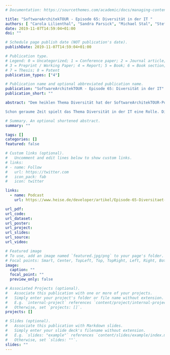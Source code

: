 ```yaml
---
# Documentation: https://sourcethemes.com/academic/docs/managing-content/

title: "SoftwareArchitekTOUR - Episode 65: Diversität in der IT "
authors: [ "Carola Lilienthal", "Sandra Parsick", "Michael Stal", "Stefan Tilkov"]
date: 2019-11-07T14:59:04+01:00
doi: ""

# Schedule page publish date (NOT publication's date).
publishDate: 2019-11-07T14:59:04+01:00

# Publication type.
# Legend: 0 = Uncategorized; 1 = Conference paper; 2 = Journal article;
# 3 = Preprint / Working Paper; 4 = Report; 5 = Book; 6 = Book section;
# 7 = Thesis; 8 = Patent
publication_types: ["4"]

# Publication name and optional abbreviated publication name.
publication: "SoftwareArchitekTOUR - Episode 65: Diversität in der IT"
publication_short: ""

abstract: "Dem heiklen Thema Diversität hat der SoftwareArchitekTOUR-Podcast eine eigene Episode gewidmet. Es geht um Initiativen und Erfahrungen.\n

Schon geraume Zeit spielt das Thema Diversität in der IT eine Rolle. Die Tendenz geht ganz klar dahin, dass Unternehmen und IT-Projekte zunehmend darauf achten, ihre Teams divers zu durchmischen, oder IT-Konferenzorganisatoren bei den Referenten ein möglichst gemischtes Programm zusammenstellen müssen, soll die Community im Nachgang nicht auf die Barrikaden gehen. Carola Lilienthal, Sandra Parsick, Michael Stal und Stefan Tilkov diskutieren in dieser Episode mehrere Diversitätsinitiativen und berichten von ihren Erfahrungen aus dem Berufsalltag und welche Konsequenzen sie aus ihnen gezogen haben."

# Summary. An optional shortened abstract.
summary: ""

tags: []
categories: []
featured: false

# Custom links (optional).
#   Uncomment and edit lines below to show custom links.
# links:
# - name: Follow
#   url: https://twitter.com
#   icon_pack: fab
#   icon: twitter

links:
  - name: Podcast
    url: https://www.heise.de/developer/artikel/Episode-65-Diversitaet-in-der-IT-4516899.html

url_pdf:
url_code:
url_dataset:
url_poster:
url_project:
url_slides:
url_source:
url_video:

# Featured image
# To use, add an image named `featured.jpg/png` to your page's folder.
# Focal points: Smart, Center, TopLeft, Top, TopRight, Left, Right, BottomLeft, Bottom, BottomRight.
image:
  caption: ""
  focal_point: ""
  preview_only: false

# Associated Projects (optional).
#   Associate this publication with one or more of your projects.
#   Simply enter your project's folder or file name without extension.
#   E.g. `internal-project` references `content/project/internal-project/index.md`.
#   Otherwise, set `projects: []`.
projects: []

# Slides (optional).
#   Associate this publication with Markdown slides.
#   Simply enter your slide deck's filename without extension.
#   E.g. `slides: "example"` references `content/slides/example/index.md`.
#   Otherwise, set `slides: ""`.
slides: ""
---
```

